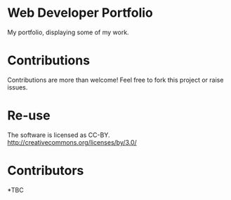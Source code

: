 # Web Developer Portfolio

My portfolio, displaying some of my work.

# Contributions

Contributions are more than welcome! Feel free to fork this project or raise issues. 

# Re-use

The software is licensed as CC-BY.
http://creativecommons.org/licenses/by/3.0/

# Contributors

*TBC

